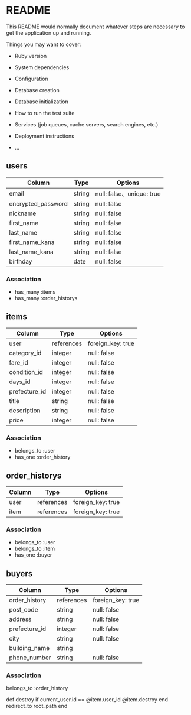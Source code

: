 # README

This README would normally document whatever steps are necessary to get the
application up and running.

Things you may want to cover:

* Ruby version

* System dependencies

* Configuration

* Database creation

* Database initialization

* How to run the test suite

* Services (job queues, cache servers, search engines, etc.)

* Deployment instructions

* ...

## users

| Column                 | Type                | Options                 |
|----------------------- |---------------------|-------------------------|
| email                  | string              |null: false、unique: true|
| encrypted_password     | string              | null: false             |
| nickname               | string              | null: false             |
| first_name             | string              | null: false             |
| last_name              | string              | null: false             |
| first_name_kana        | string              | null: false             |
| last_name_kana         | string              | null: false             |
| birthday               | date                | null: false             |

### Association

* has_many :items
* has_many  :order_historys


## items

| Column             | Type                | Options                 |
|--------------------|---------------------|-------------------------|
| user               | references          | foreign_key: true       |
| category_id        | integer             | null: false             |
| fare_id            | integer             | null: false             |
| condition_id       | integer             | null: false             |
| days_id            | integer             | null: false             |
| prefecture_id      | integer             | null: false             |
| title              | string              | null: false             |
| description        | string              | null: false             |
| price              | integer             | null: false             |


### Association

* belongs_to :user
* has_one    :order_history


## order_historys

| Column             | Type                | Options                 |
|--------------------|---------------------|-------------------------|
| user               | references          | foreign_key: true       |
| item               | references          | foreign_key: true       |

### Association

* belongs_to :user
* belongs_to :item
* has_one    :buyer


## buyers

| Column             | Type                | Options                 |
|--------------------|---------------------|-------------------------|
| order_history      | references          | foreign_key: true       |
| post_code          | string              | null: false             |
| address            | string              | null: false             |
| prefecture_id      | integer             | null: false             |
| city               | string              | null: false             |
| building_name      | string              |                         |
| phone_number       | string              | null: false             |


### Association
belongs_to :order_history



  

  def destroy
    if current_user.id == @item.user_id
      @item.destroy
     end
      redirect_to root_path
  end  
    